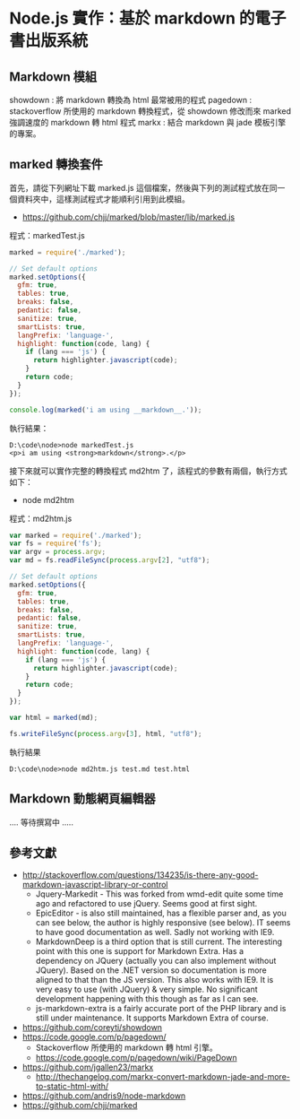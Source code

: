 # Node.js 實作：基於 markdown 的電子書出版系統

## Markdown 模組

showdown : 將 markdown 轉換為 html 最常被用的程式
pagedown : stackoverflow 所使用的 markdown 轉換程式，從 showdown 修改而來
marked     強調速度的 markdown 轉 html 程式
markx    : 結合 markdown 與 jade 模板引擎的專案。

## marked 轉換套件

首先，請從下列網址下載 marked.js 這個檔案，然後與下列的測試程式放在同一個資料夾中，這樣測試程式才能順利引用到此模組。

* https://github.com/chjj/marked/blob/master/lib/marked.js

程式：markedTest.js

```javascript
marked = require('./marked');

// Set default options
marked.setOptions({
  gfm: true,
  tables: true,
  breaks: false,
  pedantic: false,
  sanitize: true,
  smartLists: true,
  langPrefix: 'language-',
  highlight: function(code, lang) {
    if (lang === 'js') {
      return highlighter.javascript(code);
    }
    return code;
  }
});

console.log(marked('i am using __markdown__.'));
```

執行結果：

```
D:\code\node>node markedTest.js
<p>i am using <strong>markdown</strong>.</p>
```

接下來就可以實作完整的轉換程式 md2htm 了，該程式的參數有兩個，執行方式如下：

* node md2htm <markdown input file> <html output file>

程式：md2htm.js

```javascript
var marked = require('./marked');
var fs = require('fs');
var argv = process.argv;
var md = fs.readFileSync(process.argv[2], "utf8");

// Set default options
marked.setOptions({
  gfm: true,
  tables: true,
  breaks: false,
  pedantic: false,
  sanitize: true,
  smartLists: true,
  langPrefix: 'language-',
  highlight: function(code, lang) {
    if (lang === 'js') {
      return highlighter.javascript(code);
    }
    return code;
  }
});

var html = marked(md);

fs.writeFileSync(process.argv[3], html, "utf8");
```

執行結果

```
D:\code\node>node md2htm.js test.md test.html
```

## Markdown 動態網頁編輯器

.... 等待撰寫中 .....


## 參考文獻
* http://stackoverflow.com/questions/134235/is-there-any-good-markdown-javascript-library-or-control
    * Jquery-Markedit - This was forked from wmd-edit quite some time ago and refactored to use jQuery. Seems good at first sight.
    * EpicEditor - is also still maintained, has a flexible parser and, as you can see below, the author is highly responsive (see below). IT seems to have good documentation as well. Sadly not working with IE9.
    * MarkdownDeep is a third option that is still current. The interesting point with this one is support for Markdown Extra. Has a dependency on JQuery (actually you can also implement without JQuery). Based on the .NET version so documentation is more aligned to that than the JS version. This also works with IE9. It is very easy to use (with JQuery) & very simple. No significant development happening with this though as far as I can see.
    * js-markdown-extra is a fairly accurate port of the PHP library and is still under maintenance. It supports Markdown Extra of course.
* https://github.com/coreyti/showdown
* https://code.google.com/p/pagedown/
    * Stackoverflow 所使用的 markdown 轉 html 引擎。
    * <https://code.google.com/p/pagedown/wiki/PageDown>
* https://github.com/jgallen23/markx
    * <http://thechangelog.com/markx-convert-markdown-jade-and-more-to-static-html-with/>
* https://github.com/andris9/node-markdown
* https://github.com/chjj/marked
